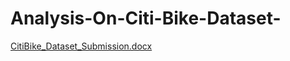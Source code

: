 # Analysis-On-Citi-Bike-Dataset-
[CitiBike_Dataset_Submission.docx](https://github.com/user-attachments/files/22374713/CitiBike_Dataset_Submission.docx)
